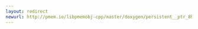 ```yaml
---
layout: redirect
newurl: http://pmem.io/libpmemobj-cpp/master/doxygen/persistent__ptr_8hpp.html
---
```

